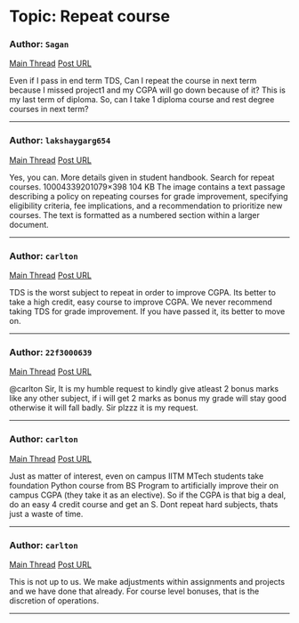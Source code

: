 # Topic: Repeat course

### Author: `Sagan`
[Main Thread](https://discourse.onlinedegree.iitm.ac.in/t/repeat-course/171798)
[Post URL](https://discourse.onlinedegree.iitm.ac.in/t/repeat-course/171798/1)

[post_number]: 1
Even if I pass in end term TDS, Can I repeat the course in next term because I missed project1 and my CGPA will go down because of it?
This is my last term of diploma. So, can I take 1 diploma course and rest degree courses in next term?

---

### Author: `lakshaygarg654`
[Main Thread](https://discourse.onlinedegree.iitm.ac.in/t/repeat-course/171798)
[Post URL](https://discourse.onlinedegree.iitm.ac.in/t/repeat-course/171798/2)

[post_number]: 2
Yes, you can.
More details given in student handbook. Search for repeat courses.
10004339201079×398 104 KB
The image contains a text passage describing a policy on repeating courses for grade improvement, specifying eligibility criteria, fee implications, and a recommendation to prioritize new courses.  The text is formatted as a numbered section within a larger document.

---

### Author: `carlton`
[Main Thread](https://discourse.onlinedegree.iitm.ac.in/t/repeat-course/171798)
[Post URL](https://discourse.onlinedegree.iitm.ac.in/t/repeat-course/171798/3)

[post_number]: 3
TDS is the worst subject to repeat in order to improve CGPA.
Its better to take a high credit, easy course to improve CGPA. We never recommend taking TDS for grade improvement. If you have passed it, its better to move on.

---

### Author: `22f3000639`
[Main Thread](https://discourse.onlinedegree.iitm.ac.in/t/repeat-course/171798)
[Post URL](https://discourse.onlinedegree.iitm.ac.in/t/repeat-course/171798/4)

[post_number]: 4
@carlton
Sir, It is my humble request to kindly give atleast 2 bonus marks like any other subject, if i will get 2 marks as bonus my grade will stay good otherwise it will fall badly.
Sir plzzz it is my request.

[reply_to_post_number]: 3

---

### Author: `carlton`
[Main Thread](https://discourse.onlinedegree.iitm.ac.in/t/repeat-course/171798)
[Post URL](https://discourse.onlinedegree.iitm.ac.in/t/repeat-course/171798/5)

[post_number]: 5
Just as matter of interest, even on campus IITM MTech students take foundation Python course from BS Program to artificially improve their on campus CGPA (they take it as an elective).
So if the CGPA is that big a deal, do an easy 4 credit course and get an S. Dont repeat hard subjects, thats just a waste of time.

[reply_to_post_number]: 3

---

### Author: `carlton`
[Main Thread](https://discourse.onlinedegree.iitm.ac.in/t/repeat-course/171798)
[Post URL](https://discourse.onlinedegree.iitm.ac.in/t/repeat-course/171798/6)

[post_number]: 6
This is not up to us. We make adjustments within assignments and projects and we have done that already. For course level bonuses, that is the discretion of operations.

[reply_to_post_number]: 4

---

